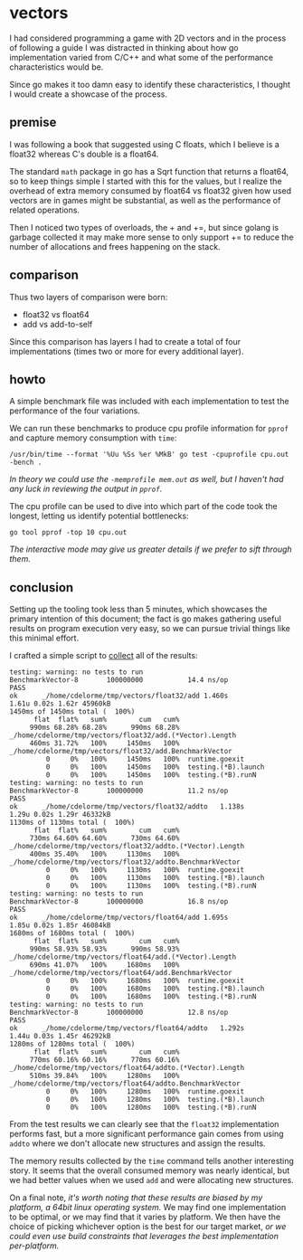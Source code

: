 
# vectors

I had considered programming a game with 2D vectors and in the process of following a guide I was distracted in thinking about how go implementation varied from C/C++ and what some of the performance characteristics would be.

Since go makes it too damn easy to identify these characteristics, I thought I would create a showcase of the process.


## premise

I was following a book that suggested using C floats, which I believe is a float32 whereas C's double is a float64.

The standard `math` package in go has a Sqrt function that returns a float64, so to keep things simple I started with this for the values, but I realize the overhead of extra memory consumed by float64 vs float32 given how used vectors are in games might be substantial, as well as the performance of related operations.

Then I noticed two types of overloads, the + and +=, but since golang is garbage collected it may make more sense to only support += to reduce the number of allocations and frees happening on the stack.


## comparison

Thus two layers of comparison were born:

- float32 vs float64
- add vs add-to-self

Since this comparison has layers I had to create a total of four implementations (times two or more for every additional layer).


## howto

A simple benchmark file was included with each implementation to test the performance of the four variations.

We can run these benchmarks to produce cpu profile information for `pprof` and capture memory consumption with `time`:

	/usr/bin/time --format '%Uu %Ss %er %MkB' go test -cpuprofile cpu.out -bench .

_In theory we could use the `-memprofile mem.out` as well, but I haven't had any luck in reviewing the output in `pprof`._

The cpu profile can be used to dive into which part of the code took the longest, letting us identify potential bottlenecks:

	go tool pprof -top 10 cpu.out

_The interactive mode may give us greater details if we prefer to sift through them._


## conclusion

Setting up the tooling took less than 5 minutes, which showcases the primary intention of this document; the fact is go makes gathering useful results on program execution very easy, so we can pursue trivial things like this minimal effort.

I crafted a simple script to [collect](`collect.sh`) all of the results:

	testing: warning: no tests to run
	BenchmarkVector-8   	100000000	        14.4 ns/op
	PASS
	ok  	_/home/cdelorme/tmp/vectors/float32/add	1.460s
	1.61u 0.02s 1.62r 45960kB
	1450ms of 1450ms total (  100%)
	      flat  flat%   sum%        cum   cum%
	     990ms 68.28% 68.28%      990ms 68.28%  _/home/cdelorme/tmp/vectors/float32/add.(*Vector).Length
	     460ms 31.72%   100%     1450ms   100%  _/home/cdelorme/tmp/vectors/float32/add.BenchmarkVector
	         0     0%   100%     1450ms   100%  runtime.goexit
	         0     0%   100%     1450ms   100%  testing.(*B).launch
	         0     0%   100%     1450ms   100%  testing.(*B).runN
	testing: warning: no tests to run
	BenchmarkVector-8   	100000000	        11.2 ns/op
	PASS
	ok  	_/home/cdelorme/tmp/vectors/float32/addto	1.138s
	1.29u 0.02s 1.29r 46332kB
	1130ms of 1130ms total (  100%)
	      flat  flat%   sum%        cum   cum%
	     730ms 64.60% 64.60%      730ms 64.60%  _/home/cdelorme/tmp/vectors/float32/addto.(*Vector).Length
	     400ms 35.40%   100%     1130ms   100%  _/home/cdelorme/tmp/vectors/float32/addto.BenchmarkVector
	         0     0%   100%     1130ms   100%  runtime.goexit
	         0     0%   100%     1130ms   100%  testing.(*B).launch
	         0     0%   100%     1130ms   100%  testing.(*B).runN
	testing: warning: no tests to run
	BenchmarkVector-8   	100000000	        16.8 ns/op
	PASS
	ok  	_/home/cdelorme/tmp/vectors/float64/add	1.695s
	1.85u 0.02s 1.85r 46084kB
	1680ms of 1680ms total (  100%)
	      flat  flat%   sum%        cum   cum%
	     990ms 58.93% 58.93%      990ms 58.93%  _/home/cdelorme/tmp/vectors/float64/add.(*Vector).Length
	     690ms 41.07%   100%     1680ms   100%  _/home/cdelorme/tmp/vectors/float64/add.BenchmarkVector
	         0     0%   100%     1680ms   100%  runtime.goexit
	         0     0%   100%     1680ms   100%  testing.(*B).launch
	         0     0%   100%     1680ms   100%  testing.(*B).runN
	testing: warning: no tests to run
	BenchmarkVector-8   	100000000	        12.8 ns/op
	PASS
	ok  	_/home/cdelorme/tmp/vectors/float64/addto	1.292s
	1.44u 0.03s 1.45r 46292kB
	1280ms of 1280ms total (  100%)
	      flat  flat%   sum%        cum   cum%
	     770ms 60.16% 60.16%      770ms 60.16%  _/home/cdelorme/tmp/vectors/float64/addto.(*Vector).Length
	     510ms 39.84%   100%     1280ms   100%  _/home/cdelorme/tmp/vectors/float64/addto.BenchmarkVector
	         0     0%   100%     1280ms   100%  runtime.goexit
	         0     0%   100%     1280ms   100%  testing.(*B).launch
	         0     0%   100%     1280ms   100%  testing.(*B).runN

From the test results we can clearly see that the `float32` implementation performs fast, but a more significant performance gain comes from using `addto` where we don't allocate new structures and assign the results.

The memory results collected by the `time` command tells another interesting story.  It seems that the overall consumed memory was nearly identical, but we had better values when we used `add` and were allocating new structures.

On a final note, _it's worth noting that these results are biased by my platform, a 64bit linux operating system._  We may find one implementation to be optimal, or we may find that it varies by platform.  We then have the choice of picking whichever option is the best for our target market, _or we could even use build constraints that leverages the best implementation per-platform._
